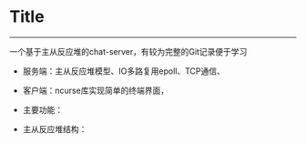 # Title

---

一个基于主从反应堆的chat-server，有较为完整的Git记录便于学习

- 服务端：主从反应堆模型、IO多路复用epoll、TCP通信、
- 客户端：ncurse库实现简单的终端界面，
- 主要功能：

- 主从反应堆结构：





